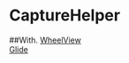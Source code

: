 CaptureHelper
=====


##With.
[WheelView](https://github.com/wangjiegulu/WheelView)<br>
[Glide](https://github.com/bumptech/glide/)<br>
